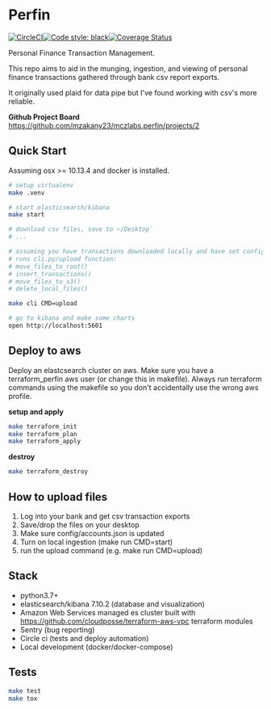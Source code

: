 
# Perfin

[![CircleCI](https://circleci.com/gh/mzakany23/mczlabs.perfin.svg?style=svg&circle-token=7cf7c24bd0574883c1c2a0abf849736a1126395f)](https://circleci.com/gh/mzakany23/mczlabs.perfin)[![Code style: black](https://img.shields.io/badge/code%20style-black-000000.svg)](https://github.com/psf/black)[![Coverage Status](https://coveralls.io/repos/github/mzakany23/mczlabs.perfin/badge.svg?branch=master)](https://coveralls.io/github/mzakany23/mczlabs.perfin?branch=master)

Personal Finance Transaction Management.

This repo aims to aid in the munging, ingestion, and viewing of personal finance transactions gathered through bank csv report exports.

It originally used plaid for data pipe but I've found working with csv's more reliable.

**Github Project Board**
https://github.com/mzakany23/mczlabs.perfin/projects/2

## Quick Start

Assuming osx >= 10.13.4 and docker is installed.

```bash
# setup virtualenv
make .venv

# start elasticsearch/kibana
make start

# download csv files, save to ~/Desktop`
# ...

# assuming you have transactions downloaded locally and have set config/accounts.json
# runs cli.py/upload function:
# move_files_to_root()
# insert_transactions()
# move_files_to_s3()
# delete_local_files()

make cli CMD=upload

# go to kibana and make some charts
open http://localhost:5601
```

## Deploy to aws

Deploy an elastcsearch cluster on aws. Make sure you have a terraform_perfin aws user (or change this in makefile). Always run terraform commands using the makefile so you don't accidentally use the wrong aws profile.

**setup and apply**
```bash
make terraform_init
make terraform_plan
make terraform_apply
```

**destroy**
```bash
make terraform_destroy
```

## How to upload files

1. Log into your bank and get csv transaction exports
2. Save/drop the files on your desktop
3. Make sure config/accounts.json is updated
4. Turn on local ingestion (make run CMD=start)
5. run the upload command (e.g. make run CMD=upload)


## Stack

- python3.7+
- elasticsearch/kibana 7.10.2 (database and visualization)
- Amazon Web Services managed es cluster built with https://github.com/cloudposse/terraform-aws-vpc  terraform modules
- Sentry (bug reporting)
- Circle ci (tests and deploy automation)
- Local development (docker/docker-compose)


## Tests


```bash
make test
make tox
```
